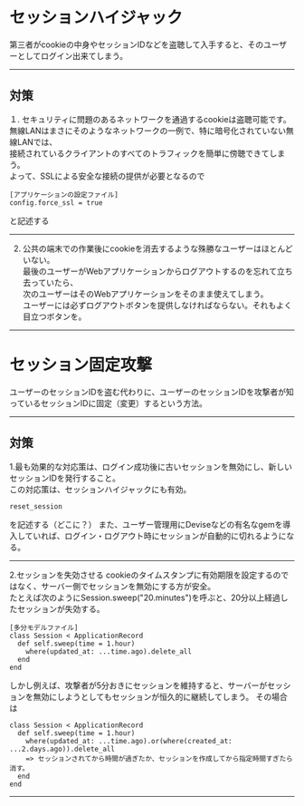 # セッションハイジャック
第三者がcookieの中身やセッションIDなどを盗聴して入手すると、そのユーザーとしてログイン出来てしまう。
***

## 対策
１. セキュリティに問題のあるネットワークを通過するcookieは盗聴可能です。   
無線LANはまさにそのようなネットワークの一例で、特に暗号化されていない無線LANでは、    
接続されているクライアントのすべてのトラフィックを簡単に傍聴できてしまう。   
よって、SSLによる安全な接続の提供が必要となるので
~~~
[アプリケーションの設定ファイル]
config.force_ssl = true
~~~
と記述する
***

2. 公共の端末での作業後にcookieを消去するような殊勝なユーザーはほとんどいない。    
最後のユーザーがWebアプリケーションからログアウトするのを忘れて立ち去っていたら、    
次のユーザーはそのWebアプリケーションをそのまま使えてしまう。    
ユーザーには必ずログアウトボタンを提供しなければならない。それもよく目立つボタンを。
***

# セッション固定攻撃
ユーザーのセッションIDを盗む代わりに、ユーザーのセッションIDを攻撃者が知っているセッションIDに固定（変更）するという方法。
***

## 対策
1.最も効果的な対応策は、ログイン成功後に古いセッションを無効にし、新しいセッションIDを発行すること。    
この対応策は、セッションハイジャックにも有効。
~~~
reset_session
~~~
を記述する（どこに？）
また、ユーザー管理用にDeviseなどの有名なgemを導入していれば、ログイン・ログアウト時にセッションが自動的に切れるようになる。
***

2.セッションを失効させる
cookieのタイムスタンプに有効期限を設定するのではなく、サーバー側でセッションを無効にする方が安全。    
たとえば次のようにSession.sweep("20.minutes")を呼ぶと、20分以上経過したセッションが失効する。
~~~
[多分モデルファイル]
class Session < ApplicationRecord
  def self.sweep(time = 1.hour)
    where(updated_at: ...time.ago).delete_all
  end
end
~~~
しかし例えば、攻撃者が5分おきにセッションを維持すると、サーバーがセッションを無効にしようとしてもセッションが恒久的に継続してしまう。
その場合は
~~~
class Session < ApplicationRecord
  def self.sweep(time = 1.hour)
    where(updated_at: ...time.ago).or(where(created_at: ...2.days.ago)).delete_all
    => セッションされてから時間が過ぎたか、セッションを作成してから指定時間すぎたら消す。
  end
end
~~~
***

# 
